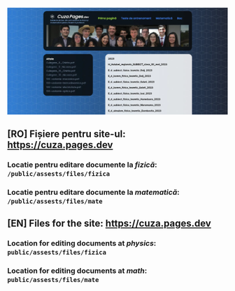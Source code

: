 ![site-img](https://raw.githubusercontent.com/DynoW/cuza.pages.dev/main/public/assets/img/site-img.webp)

## [RO] Fișiere pentru site-ul: https://cuza.pages.dev

### Locatie pentru editare documente la **_fizică_**: `/public/assests/files/fizica`

### Locatie pentru editare documente la **_matematică_**: `/public/assests/files/mate`

## [EN] Files for the site: https://cuza.pages.dev
### Location for editing documents at **_physics_**: `public/assests/files/fizica`

### Location for editing documents at **_math_**: `public/assests/files/mate`
